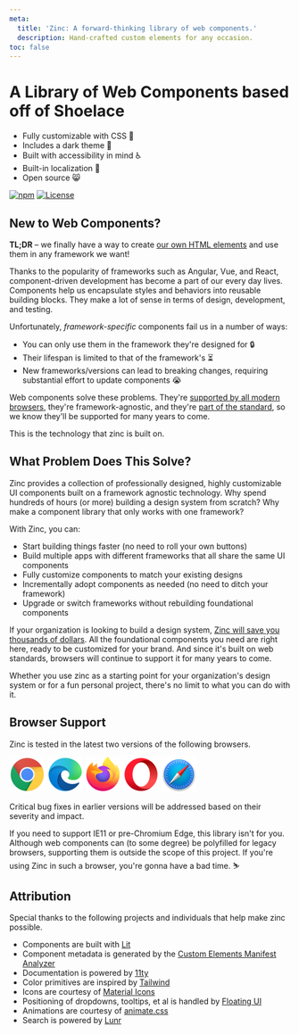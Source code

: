 ```yaml
---
meta:
  title: 'Zinc: A forward-thinking library of web components.'
  description: Hand-crafted custom elements for any occasion.
toc: false
---
```


# A Library of Web Components based off of Shoelace

- Fully customizable with CSS 🎨
- Includes a dark theme 🌛
- Built with accessibility in mind ♿️
- Built-in localization 💬
- Open source 😸

<div class="badges">

[![npm](https://img.shields.io/npm/dw/@kubex/zinc?label=npm&style=flat-square)](https://www.npmjs.com/package/@kubex/zinc)
[![License](https://img.shields.io/badge/license-MIT-232323.svg?style=flat-square)](https://github.com/kubex/zinc/blob/LICENSE.md)<br>

</div>

## New to Web Components?

**TL;DR** – we finally have a way to
create [our own HTML elements](https://html.spec.whatwg.org/multipage/custom-elements.html) and use them in any
framework we want!

Thanks to the popularity of frameworks such as Angular, Vue, and React, component-driven development has become a part
of our every day lives. Components help us encapsulate styles and behaviors into reusable building blocks. They make a
lot of sense in terms of design, development, and testing.

Unfortunately, _framework-specific_ components fail us in a number of ways:

- You can only use them in the framework they're designed for 🔒
- Their lifespan is limited to that of the framework's ⏳
- New frameworks/versions can lead to breaking changes, requiring substantial effort to update components 😭

Web components solve these problems.
They're [supported by all modern browsers](https://caniuse.com/#feat=custom-elementsv1), they're framework-agnostic, and
they're [part of the standard](https://developer.mozilla.org/en-US/docs/Web/Web_Components), so we know they'll be
supported for many years to come.

This is the technology that zinc is built on.

## What Problem Does This Solve?

Zinc provides a collection of professionally designed, highly customizable UI components built on a framework
agnostic technology. Why spend hundreds of hours (or more) building a design system from scratch? Why make a component
library that only works with one framework?

With Zinc, you can:

- Start building things faster (no need to roll your own buttons)
- Build multiple apps with different frameworks that all share the same UI components
- Fully customize components to match your existing designs
- Incrementally adopt components as needed (no need to ditch your framework)
- Upgrade or switch frameworks without rebuilding foundational components

If your organization is looking to build a design
system, [Zinc will save you thousands of dollars](https://medium.com/eightshapes-llc/and-you-thought-buttons-were-easy-26eb5b5c1871).
All the foundational components you need are right here, ready to be customized for your brand. And since it's built on
web standards, browsers will continue to support it for many years to come.

Whether you use zinc as a starting point for your organization's design system or for a fun personal project,
there's no limit to what you can do with it.

## Browser Support

Zinc is tested in the latest two versions of the following browsers.

<img src="/assets/images/chrome.png" alt="Chrome" width="64" height="64">
<img src="/assets/images/edge.png" alt="Edge" width="64" height="64">
<img src="/assets/images/firefox.png" alt="Firefox" width="64" height="64">
<img src="/assets/images/opera.png" alt="Opera" width="64" height="64">
<img src="/assets/images/safari.png" alt="Safari" width="64" height="64">

Critical bug fixes in earlier versions will be addressed based on their severity and impact.

If you need to support IE11 or pre-Chromium Edge, this library isn't for you. Although web components can (to some
degree) be polyfilled for legacy browsers, supporting them is outside the scope of this project. If you're using
Zinc in such a browser, you're gonna have a bad time. ⛷

## Attribution

Special thanks to the following projects and individuals that help make zinc possible.

- Components are built with [Lit](https://lit.dev/)
- Component metadata is generated by
  the [Custom Elements Manifest Analyzer](https://github.com/open-wc/custom-elements-manifest)
- Documentation is powered by [11ty](https://www.11ty.dev/)
- Color primitives are inspired by [Tailwind](https://tailwindcss.com/)
- Icons are courtesy of [Material Icons](https://fonts.google.com/icons)
- Positioning of dropdowns, tooltips, et al is handled by [Floating UI](https://floating-ui.com/)
- Animations are courtesy of [animate.css](https://animate.style/)
- Search is powered by [Lunr](https://lunrjs.com/)